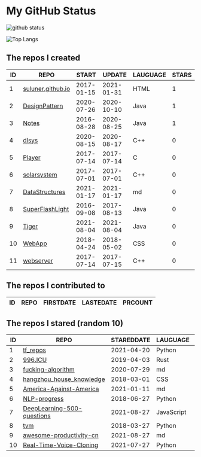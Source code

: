 # My GitHub Status

<img src="https://github-readme-stats-1.yihong0618.vercel.app/api?username=ThaddeusJiang&show_icons=true&&&hide_title=true&count_private=true" alt="github status" />

![Top Langs](https://github-readme-stats-1.yihong0618.vercel.app/api/top-langs/?username=ThaddeusJiang&layout=compact)

<!--START_SECTION:my_github-->
## The repos I created
| ID |                               REPO                                |   START    |   UPDATE   | LAUGUAGE | STARS |
|----|-------------------------------------------------------------------|------------|------------|----------|-------|
|  1 | [suluner.github.io](https://github.com/suluner/suluner.github.io) | 2017-01-15 | 2021-01-31 | HTML     |     1 |
|  2 | [DesignPattern](https://github.com/suluner/DesignPattern)         | 2020-07-26 | 2020-10-10 | Java     |     1 |
|  3 | [Notes](https://github.com/suluner/Notes)                         | 2016-08-28 | 2020-08-25 | Java     |     1 |
|  4 | [dlsys](https://github.com/suluner/dlsys)                         | 2020-08-15 | 2020-08-17 | C++      |     0 |
|  5 | [Player](https://github.com/suluner/Player)                       | 2017-07-14 | 2017-07-14 | C        |     0 |
|  6 | [solarsystem](https://github.com/suluner/solarsystem)             | 2017-07-01 | 2017-07-01 | C++      |     0 |
|  7 | [DataStructures](https://github.com/suluner/DataStructures)       | 2021-01-17 | 2021-01-17 | md       |     0 |
|  8 | [SuperFlashLight](https://github.com/suluner/SuperFlashLight)     | 2016-09-08 | 2017-08-13 | Java     |     0 |
|  9 | [Tiger](https://github.com/suluner/Tiger)                         | 2021-08-04 | 2021-08-04 | Java     |     0 |
| 10 | [WebApp](https://github.com/suluner/WebApp)                       | 2018-04-24 | 2018-05-02 | CSS      |     0 |
| 11 | [webserver](https://github.com/suluner/webserver)                 | 2017-07-14 | 2017-07-15 | C++      |     0 |

## The repos I contributed to
| ID | REPO | FIRSTDATE | LASTEDATE | PRCOUNT |
|----|------|-----------|-----------|---------|

## The repos I stared (random 10)
| ID |                                         REPO                                         | STAREDDATE |  LAUGUAGE  | LATESTUPDATE |
|----|--------------------------------------------------------------------------------------|------------|------------|--------------|
|  1 | [tf_repos](https://github.com/lambdaji/tf_repos)                                     | 2021-04-20 | Python     | 2021-11-03   |
|  2 | [996.ICU](https://github.com/996icu/996.ICU)                                         | 2019-04-03 | Rust       | 2021-11-05   |
|  3 | [fucking-algorithm](https://github.com/labuladong/fucking-algorithm)                 | 2020-07-29 | md         | 2021-11-05   |
|  4 | [hangzhou_house_knowledge](https://github.com/houshanren/hangzhou_house_knowledge)   | 2018-03-01 | CSS        | 2021-11-05   |
|  5 | [America-Against-America](https://github.com/zealotCE/America-Against-America)       | 2021-01-11 | md         | 2021-11-05   |
|  6 | [NLP-progress](https://github.com/sebastianruder/NLP-progress)                       | 2018-06-27 | Python     | 2021-11-05   |
|  7 | [DeepLearning-500-questions](https://github.com/scutan90/DeepLearning-500-questions) | 2021-08-27 | JavaScript | 2021-11-05   |
|  8 | [tvm](https://github.com/apache/tvm)                                                 | 2018-03-27 | Python     | 2021-11-05   |
|  9 | [awesome-productivity-cn](https://github.com/eastlakeside/awesome-productivity-cn)   | 2021-08-27 | md         | 2021-11-05   |
| 10 | [Real-Time-Voice-Cloning](https://github.com/CorentinJ/Real-Time-Voice-Cloning)      | 2021-07-27 | Python     | 2021-11-05   |

<!--END_SECTION:my_github-->